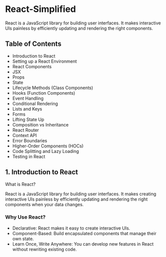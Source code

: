 # React-Simplified

React is a JavaScript library for building user interfaces. It makes interactive UIs painless by efficiently updating and rendering the right components.


## Table of Contents

- Introduction to React
- Setting up a React Environment
- React Components
- JSX
- Props
- State
- Lifecycle Methods (Class Components)
- Hooks (Function Components)
- Event Handling
- Conditional Rendering
- Lists and Keys
- Forms
- Lifting State Up
- Composition vs Inheritance
- React Router
- Context API
- Error Boundaries
- Higher-Order Components (HOCs)
- Code Splitting and Lazy Loading
- Testing in React



## 1. Introduction to React

What is React?

React is a JavaScript library for building user interfaces. It makes creating interactive UIs painless by efficiently updating and rendering the right components when your data changes.

### Why Use React?

- Declarative: React makes it easy to create interactive UIs.
- Component-Based: Build encapsulated components that manage their own state.
- Learn Once, Write Anywhere: You can develop new features in React without rewriting existing code.

